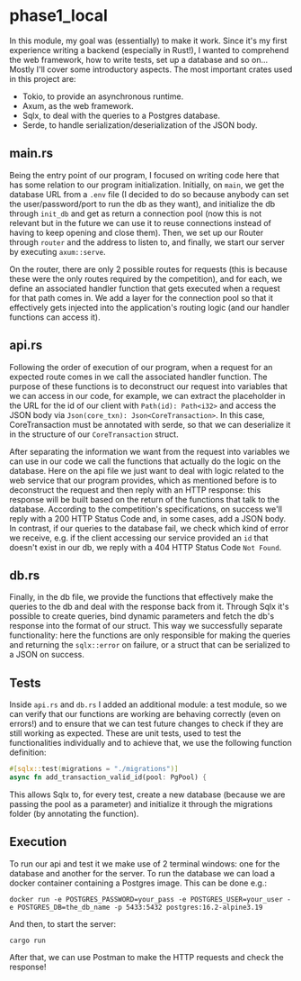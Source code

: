 # phase1_local
In this module, my goal was (essentially) to make it work. Since it's my first experience writing a backend (especially in Rust!), I wanted to comprehend the web framework, how to write tests, set up a database and so on... Mostly I'll cover some introductory aspects. The most important crates used in this project are:
* Tokio, to provide an asynchronous runtime.
* Axum, as the web framework.
* Sqlx, to deal with the queries to a Postgres database.
* Serde, to handle serialization/deserialization of the JSON body.

## main.rs
Being the entry point of our program, I focused on writing code here that has some relation to our program initialization. Initially, on `main`, we get the database URL from a `.env` file (I decided to do so because anybody can set the user/password/port to run the db as they want), and initialize the db through `init_db` and get as return a connection pool (now this is not relevant but in the future we can use it to reuse connections instead of having to keep opening and close them). Then, we set up our Router through `router` and the address to listen to, and finally, we start our server by executing `axum::serve`.

On the router, there are only 2 possible routes for requests (this is because these were the only routes required by the competition), and for each, we define an associated handler function that gets executed when a request for that path comes in. We add a layer for the connection pool so that it effectively gets injected into the application's routing logic (and our handler functions can access it).

## api.rs
Following the order of execution of our program, when a request for an expected route comes in we call the associated handler function. The purpose of these functions is to deconstruct our request into variables that we can access in our code, for example, we can extract the placeholder in the URL for the id of our client with `Path(id): Path<i32>` and access the JSON body via `Json(core_txn): Json<CoreTransaction>`. In this case, CoreTransaction must be annotated with serde, so that we can deserialize it in the structure of our `CoreTransaction` struct.

After separating the information we want from the request into variables we can use in our code we call the functions that actually do the logic on the database. Here on the api file we just want to deal with logic related to the web service that our program provides, which as mentioned before is to deconstruct the request and then reply with an HTTP response: this response will be built based on the return of the functions that talk to the database. According to the competition's specifications, on success we'll reply with a 200 HTTP Status Code and, in some cases, add a JSON body. In contrast, if our queries to the database fail, we check which kind of error we receive, e.g. if the client accessing our service provided an `id` that doesn't exist in our db, we reply with a 404 HTTP Status Code `Not Found`.

## db.rs
Finally, in the db file, we provide the functions that effectively make the queries to the db and deal with the response back from it. Through Sqlx it's possible to create queries, bind dynamic parameters and fetch the db's response into the format of our struct. This way we successfully separate functionality: here the functions are only responsible for making the queries and returning the `sqlx::error` on failure, or a struct that can be serialized to a JSON on success.

## Tests
Inside `api.rs` and `db.rs` I added an additional module: a test module, so we can verify that our functions are working are behaving correctly (even on errors!) and to ensure that we can test future changes to check if they are still working as expected. These are unit tests, used to test the functionalities individually and to achieve that, we use the following function definition:
```rust
#[sqlx::test(migrations = "./migrations")]
async fn add_transaction_valid_id(pool: PgPool) {
```

This allows Sqlx to, for every test, create a new database (because we are passing the pool as a parameter) and initialize it through the migrations folder (by annotating the function).

## Execution
To run our api and test it we make use of 2 terminal windows: one for the database and another for the server. To run the database we can load a docker container containing a Postgres image. This can be done e.g.:
```
docker run -e POSTGRES_PASSWORD=your_pass -e POSTGRES_USER=your_user -e POSTGRES_DB=the_db_name -p 5433:5432 postgres:16.2-alpine3.19
```

And then, to start the server:
```
cargo run
```

After that, we can use Postman to make the HTTP requests and check the response!